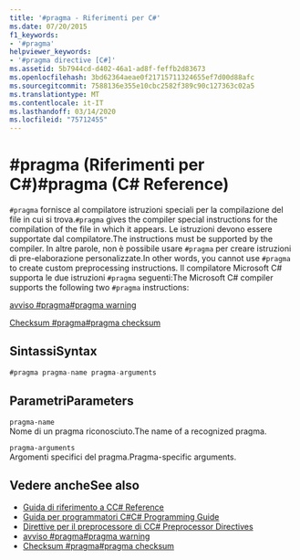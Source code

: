 ```yaml
---
title: '#pragma - Riferimenti per C#'
ms.date: 07/20/2015
f1_keywords:
- '#pragma'
helpviewer_keywords:
- '#pragma directive [C#]'
ms.assetid: 5b7944cd-d402-46a1-ad8f-feffb2d83673
ms.openlocfilehash: 3bd62364aeae0f21715711324655ef7d00d88afc
ms.sourcegitcommit: 7588136e355e10cbc2582f389c90c127363c02a5
ms.translationtype: MT
ms.contentlocale: it-IT
ms.lasthandoff: 03/14/2020
ms.locfileid: "75712455"
---
```

# <a name="pragma-c-reference"></a><span data-ttu-id="0b804-102">#pragma (Riferimenti per C#)</span><span class="sxs-lookup"><span data-stu-id="0b804-102">#pragma (C# Reference)</span></span>
<span data-ttu-id="0b804-103">`#pragma` fornisce al compilatore istruzioni speciali per la compilazione del file in cui si trova.</span><span class="sxs-lookup"><span data-stu-id="0b804-103">`#pragma` gives the compiler special instructions for the compilation of the file in which it appears.</span></span> <span data-ttu-id="0b804-104">Le istruzioni devono essere supportate dal compilatore.</span><span class="sxs-lookup"><span data-stu-id="0b804-104">The instructions must be supported by the compiler.</span></span> <span data-ttu-id="0b804-105">In altre parole, non è possibile usare `#pragma` per creare istruzioni di pre-elaborazione personalizzate.</span><span class="sxs-lookup"><span data-stu-id="0b804-105">In other words, you cannot use `#pragma` to create custom preprocessing instructions.</span></span> <span data-ttu-id="0b804-106">Il compilatore Microsoft C# supporta le due istruzioni `#pragma` seguenti:</span><span class="sxs-lookup"><span data-stu-id="0b804-106">The Microsoft C# compiler supports the following two `#pragma` instructions:</span></span>  
  
 [<span data-ttu-id="0b804-107">avviso #pragma</span><span class="sxs-lookup"><span data-stu-id="0b804-107">#pragma warning</span></span>](./preprocessor-pragma-warning.md)  
  
 [<span data-ttu-id="0b804-108">Checksum #pragma</span><span class="sxs-lookup"><span data-stu-id="0b804-108">#pragma checksum</span></span>](./preprocessor-pragma-checksum.md)  
  
## <a name="syntax"></a><span data-ttu-id="0b804-109">Sintassi</span><span class="sxs-lookup"><span data-stu-id="0b804-109">Syntax</span></span>  
  
```csharp
#pragma pragma-name pragma-arguments  
```  
  
## <a name="parameters"></a><span data-ttu-id="0b804-110">Parametri</span><span class="sxs-lookup"><span data-stu-id="0b804-110">Parameters</span></span>  
 `pragma-name`  
 <span data-ttu-id="0b804-111">Nome di un pragma riconosciuto.</span><span class="sxs-lookup"><span data-stu-id="0b804-111">The name of a recognized pragma.</span></span>  
  
 `pragma-arguments`  
 <span data-ttu-id="0b804-112">Argomenti specifici del pragma.</span><span class="sxs-lookup"><span data-stu-id="0b804-112">Pragma-specific arguments.</span></span>  
  
## <a name="see-also"></a><span data-ttu-id="0b804-113">Vedere anche</span><span class="sxs-lookup"><span data-stu-id="0b804-113">See also</span></span>

- [<span data-ttu-id="0b804-114">Guida di riferimento a C</span><span class="sxs-lookup"><span data-stu-id="0b804-114">C# Reference</span></span>](../index.md)
- [<span data-ttu-id="0b804-115">Guida per programmatori C#</span><span class="sxs-lookup"><span data-stu-id="0b804-115">C# Programming Guide</span></span>](../../programming-guide/index.md)
- [<span data-ttu-id="0b804-116">Direttive per il preprocessore di C</span><span class="sxs-lookup"><span data-stu-id="0b804-116">C# Preprocessor Directives</span></span>](./index.md)
- [<span data-ttu-id="0b804-117">avviso #pragma</span><span class="sxs-lookup"><span data-stu-id="0b804-117">#pragma warning</span></span>](./preprocessor-pragma-warning.md)
- [<span data-ttu-id="0b804-118">Checksum #pragma</span><span class="sxs-lookup"><span data-stu-id="0b804-118">#pragma checksum</span></span>](./preprocessor-pragma-checksum.md)
